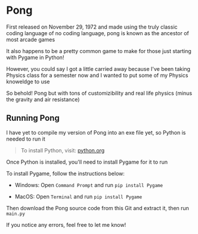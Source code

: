 # Pong
First released on November 29, 1972 and made using the truly classic coding language of no coding language, pong is known as the ancestor of most arcade games

It also happens to be a pretty common game to make for those just starting with Pygame in Python!

However, you could say I got a little carried away because I've been taking Physics class for a semester now and I wanted to put some of my Physics knoweldge to use

So behold! Pong but with tons of customizibility and real life physics (minus the gravity and air resistance)

## Running Pong

I have yet to compile my version of Pong into an exe file yet, so Python is needed to run it

> To install Python, visit: [python.org](https://www.python.org/)

Once Python is installed, you'll need to install Pygame for it to run

To install Pygame, follow the instructions below:

 - Windows: Open `Command Prompt` and run `pip install Pygame`
 
 - MacOS: Open `Terminal` and run `pip install Pygame`
 
 Then download the Pong source code from this Git and extract it, then run `main.py`
 
 If you notice any errors, feel free to let me know!
